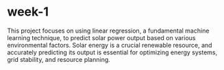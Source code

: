 # week-1
This project focuses on using linear regression, a fundamental machine learning technique, to predict solar power output based on various environmental factors. Solar energy is a crucial renewable resource, and accurately predicting its output is essential for optimizing energy systems, grid stability, and resource planning.
